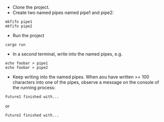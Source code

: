 - Clone the project.
- Create two named pipes named pipe1 and pipe2:
```shell
mkfifo pipe1
mkfifo pipe2
```
- Run the project
```shell
cargo run
```
- In a second terminal, write into the named pipes, e.g.
```shell
echo foobar > pipe1
echo foobar > pipe2
```
- Keep writing into the named pipes. When aou have written >= 100 characters into one of the pipes, observe a message on the console of the running process:
```shell
Future1 finished with...
```
or
```shell
Future2 finished with...
```
